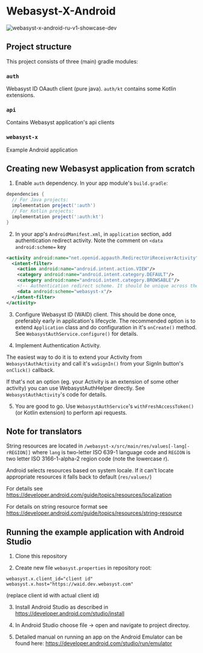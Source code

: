 # Webasyst-X-Android

![webasyst-x-android-ru-v1-showcase-dev](https://user-images.githubusercontent.com/889083/117459691-5b5f0680-af54-11eb-9d3b-e7c79e4e66ac.jpg)

## Project structure

This project consists of three (main) gradle modules:

### `auth`

Webasyst ID OAauth client (pure java). `auth/kt` contains some Kotlin extensions.

### `api`

Contains Webasyst application's api clients

### `webasyst-x`

Example Android application

## Creating new Webasyst application from scratch

1. Enable `auth` dependency. In your app module's `build.gradle`:
```groovy
dependencies {
  // For Java projects:
  implementation project(':auth')
  // For Kotlin projects:
  implementation project(':auth:kt')
}
```

2. In your app's `AndroidManifest.xml`, in `application` section, add authentication redirect activity.
Note the comment on `<data android:scheme=` key
```xml
<activity android:name="net.openid.appauth.RedirectUriReceiverActivity">
  <intent-filter>
    <action android:name="android.intent.action.VIEW"/>
    <category android:name="android.intent.category.DEFAULT"/>
    <category android:name="android.intent.category.BROWSABLE"/>
    <!-- Authentication redirect scheme. It should be unique across the device. It's recommended to use app's package name. -->
    <data android:scheme="webasyst-x"/>
  </intent-filter>
</activity>
```

3. Configure Webasyst ID (WAID) client. This should be done once, preferably early in application's lifecycle. The recommended option is to extend `Application` class and do configuration in it's `onCreate()` method.
See `WebasystAuthService.configure()` for details.

4. Implement Authentication Activity.

The easiest way to do it is to extend your Activity from `WebasystAuthActivity` and call it's `waSignIn()` from your SignIn button's `onClick()` callback.

If that's not an option (eg. your Activity is an extension of some other activity) you can use WebasystAuthHelper directly. See `WebasystAuthActivity`'s code for details.

5. You are good to go. Use `WebasystAuthService`'s `withFreshAccessToken()` (or Kotlin extension) to perform api requests.

## Note for translators

String resources are located in `/webasyst-x/src/main/res/values[-lang[-rREGION]]`
where `lang` is two-letter ISO 639-1 language code
and `REGION` is two letter ISO 3166-1-alpha-2 region code (note the lowercase r).

Android selects resources based on system locale. If it can't locate appropriate
resources it falls back to default (`res/values/`)

For details see https://developer.android.com/guide/topics/resources/localization

For details on string resource format see https://developer.android.com/guide/topics/resources/string-resource

## Running the example application with Android Studio

1. Clone this repository

2. Create new file `webasyst.properties` in repository root:
```
webasyst.x.client_id="client id"
webasyst.x.host="https://waid.dev.webasyst.com"
```
(replace client id with actual client id)

3. Install Android Studio as described in https://developer.android.com/studio/install

4. In Android Studio choose file -> open and navigate to project directoy.

5. Detailed manual on running an app on the Android Emulator can be found here: https://developer.android.com/studio/run/emulator
